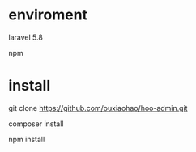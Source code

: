 # enviroment
laravel 5.8

npm

# install
git clone https://github.com/ouxiaohao/hoo-admin.git

composer install

npm install

